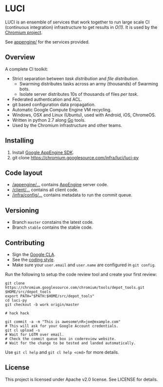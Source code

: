 # LUCI

LUCI is an ensemble of services that work together to run large scale CI
(continuous integration) infrastructure to get results in *O(1)*. It is used by
the [Chromium project](http://www.chromium.org). 

See [appengine/](appengine) for the services provided.


## Overview

A complete CI toolkit:

*   Strict separation between *task distribution* and *file distribution*.
    *   Swarming distributes tasks across an army (thousands) of Swarming bots.
    *   Isolate server distributes 10s of thousands of files _per task_.
*   Federated authentication and ACL.
*   git based configuration data propagation.
*   Automatic Google Compute Engine VM recycling.
*   Windows, OSX and Linux (Ubuntu), used with Android, iOS, ChromeOS.
*   Written in python 2.7 along [Go](https://github.com/luci/luci-go) tools.
*   Used by the Chromium infrastructure and other teams.


## Installing

1.  Install [Google AppEngine
    SDK](https://cloud.google.com/appengine/downloads).
2.  git clone https://chromium.googlesource.com/infra/luci/luci-py


## Code layout

*   [/appengine/...](appengine) contains
    [AppEngine](https://cloud.google.com/appengine/docs/python/) server
    code.
*   [/client/...](client) contains all client code.
*   [/infra/config/...](infra/config) contains metadata to run the commit queue.


## Versioning

*   Branch `master` constains the latest code.
*   Branch `stable` contains the stable code.


## Contributing

*   Sign the [Google CLA](https://cla.developers.google.com/clas).
*   See the [coding style](CODING_STYLE.md).
*   Make sure your `user.email` and `user.name` are configured in `git config`.

Run the following to setup the code review tool and create your first review:

    git clone https://chromium.googlesource.com/chromium/tools/depot_tools.git $HOME/src/depot_tools
    export PATH="$PATH:$HOME/src/depot_tools"
    cd luci-py
    git checkout -b work origin/master

    # hack hack

    git commit -a -m "This is awesome\nR=joe@example.com"
    # This will ask for your Google Account credentials.
    git cl upload -s
    # Wait for LGTM over email.
    # Check the commit queue box in codereview website.
    # Wait for the change to be tested and landed automatically.

Use `git cl help` and `git cl help <cmd>` for more details.


## License

This project is licensed under Apache v2.0 license. See LICENSE for details.
